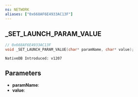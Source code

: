 ```yaml
---
ns: NETWORK
aliases: ["0x668AF6E4933AC13F"]
---
```

## _SET_LAUNCH_PARAM_VALUE

```c
// 0x668AF6E4933AC13F
void _SET_LAUNCH_PARAM_VALUE(char* paramName, char* value);
```

```
NativeDB Introduced: v1207
```

## Parameters
* **paramName**:
* **value**:
